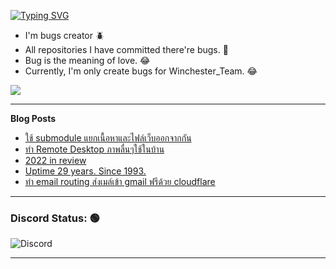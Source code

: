[![Typing SVG](https://readme-typing-svg.herokuapp.com?font=Kanit&size=30&color=FF5E5E&vCenter=true&height=48&lines=Hello+world.+I'm+Pickyzz.+%F0%9F%91%8B)](https://git.io/typing-svg)
 - I'm bugs creator 🪲
 - All repositories I have committed there're bugs. 🎃
 - Bug is the meaning of love. 😂
 - Currently, I'm only create bugs for Winchester_Team. 😂

![](http://github-profile-summary-cards.vercel.app/api/cards/repos-per-language?username=pickyzz&theme=monokai)

-------
**Blog Posts**

<!-- BLOG-POST-LIST:START -->
- [ใช้ submodule แยกเนื้อหาและไฟล์เว็บออกจากกัน](https://pickyzz.dev/blog/deploy-with-modules/)
- [ทำ Remote Desktop ภาพลื่นๆใช้ในบ้าน](https://pickyzz.dev/blog/remote_desktop_via_moonlight/)
- [2022 in review](https://pickyzz.dev/blog/2022-in-review/)
- [Uptime 29 years. Since 1993.](https://pickyzz.dev/blog/uptime-29-years-since-1993/)
- [ทำ email routing ส่งเมล์เข้า gmail ฟรีด้วย cloudflare](https://pickyzz.dev/blog/email-routing-gmail-cloudflare/)
<!-- BLOG-POST-LIST:END -->

-------

### Discord Status: 🟢

![Discord](https://lanyard-profile-readme.vercel.app/api/77791675115642880?hideTimestamp=false&idleMessage=No+activity+now...&hideDiscrim=true&hideTimestamp=true)

-------
